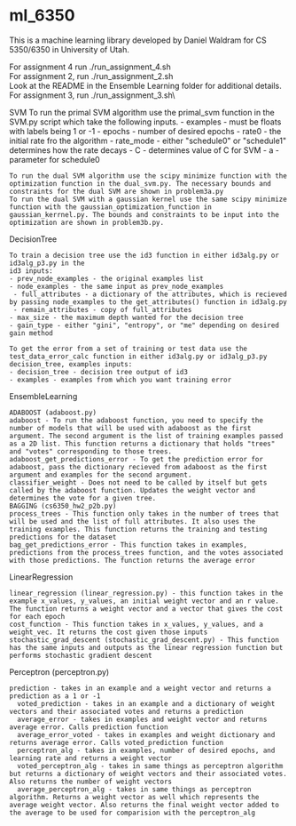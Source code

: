 # ml_6350
This is a machine learning library developed by Daniel Waldram for CS 5350/6350 in University of Utah.

For assignment 4 run ./run_assignment_4.sh\
For assignment 2, run ./run_assignment_2.sh\
Look at the README in the Ensemble Learning folder for additional details.\
For assignment 3, run ./run_assignment_3.sh\

SVM
    To run the primal SVM algorithm use the primal_svm function in the SVM.py script which take the following inputs.
    -  examples - must be floats with labels being 1 or -1
    - epochs - number of desired epochs
    - rate0 - the initial rate fro the algorithm
    - rate_mode - either "schedule0" or "schedule1" determines how the rate decays
    - C - determines value of C for SVM
    - a - parameter for schedule0
    
    To run the dual SVM algorithm use the scipy minimize function with the optimization function in the dual_svm.py. The necessary bounds and constraints for the dual SVM are shown in problem3a.py
    To run the dual SVM with a gaussian kernel use the same scipy minimize function with the gaussian_optimization_function in gaussian_kerrnel.py. The bounds and constraints to be input into the optimization are shown in problem3b.py.

DecisionTree

	To train a decision tree use the id3 function in either id3alg.py or id3alg_p3.py in the 
	id3 inputs:
 	- prev_node_examples - the original examples list
 	- node_examples - the same input as prev_node_examples
	 - full_attributes - a dictionary of the attributes, which is recieved by passing node_examples to the get_attributes() function in id3alg.py
	 - remain_attributes - copy of full_attributes
 	- max_size - the maximum depth wanted for the decision tree
 	- gain_type - either "gini", "entropy", or "me" depending on desired gain method
 	 
  	To get the error from a set of training or test data use the test_data_error_calc function in either id3alg.py or id3alg_p3.py
  	decision_tree, examples inputs:
  	- decision_tree - decision tree output of id3
  	- examples - examples from which you want training error

EnsembleLearning

	ADABOOST (adaboost.py)
    adaboost - To run the adaboost function, you need to specify the number of models that will be used with adaboost as the first argument. The second argument is the list of training examples passed as a 2D list. This function returns a dictionary that holds "trees" and "votes" corresponding to those trees. 
    adaboost_get_predictions_error - To get the prediction error for adaboost, pass the dictionary recieved from adaboost as the first argument and examples for the second argument.
    classifier_weight - Does not need to be called by itself but gets called by the adaboost function. Updates the weight vector and determines the vote for a given tree.
    BAGGING (cs6350_hw2_p2b.py)
    process_trees - This function only takes in the number of trees that will be used and the list of full attributes. It also uses the training examples. This function returns the training and testing predictions for the dataset
    bag_get_predictions_error - This function takes in examples, predictions from the process_trees function, and the votes associated with those predictions. The function returns the average error

LinearRegression

	linear_regression (linear_regression.py) - this function takes in the example x_values, y_values, an initial weight vector and an r value. The function returns a weight vector and a vector that gives the cost for each epoch
    cost_function - This function takes in x_values, y_values, and a weight_vec. It returns the cost given those inputs
    stochastic_grad_descent (stochastic_grad_descent.py) - This function has the same inputs and outputs as the linear regression function but performs stochastic gradient descent

Perceptron (perceptron.py)

	prediction - takes in an example and a weight vector and returns a prediction as a 1 or -1
      voted_prediction - takes in an example and a dictionary of weight vectors and their associated votes and returns a prediction
      average_error - takes in examples and weight vector and returns average error. Calls prediction function
      average_error_voted - takes in examples and weight dictionary and returns average error. Calls voted_prediction function
      perceptron_alg - takes in examples, number of desired epochs, and learning rate and returns a weight vector
      voted_perceptron_alg - takes in same things as perceptron algorithm but returns a dictionary of weight vectors and their associated votes. Also returns the number of weight vectors
      average_perceptron_alg - takes in same things as perceptron algorithm. Returns a weight vector as well which represents the average weight vector. Also returns the final weight vector added to the average to be used for comparision with the perceptron_alg
      

